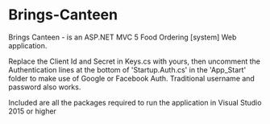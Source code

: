 # Brings-Canteen
Brings Canteen - is an ASP.NET MVC 5 Food Ordering [system] Web application.

Replace the Client Id and Secret in Keys.cs with yours, then uncomment the Authentication lines at the bottom of 'Startup.Auth.cs' in the 'App_Start' folder to make use of Google or Facebook Auth. 
Traditional username and password also works.


Included are all the packages required to run the application in Visual Studio 2015 or higher
